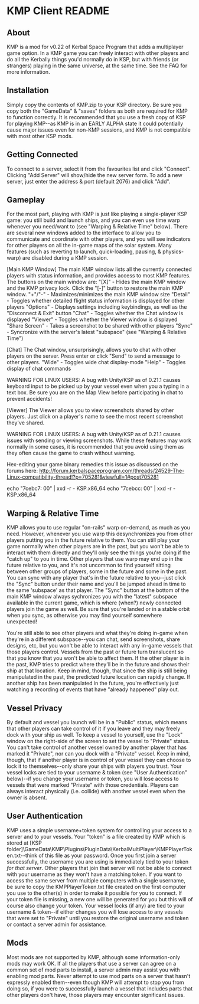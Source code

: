 KMP Client README
===============

About
-----
KMP is a mod for v0.22 of Kerbal Space Program that adds a multiplayer game option. In a KMP game
you can freely interact with other players and do all the Kerbally things you'd normally do in KSP,
but with friends (or strangers) playing in the same universe, at the same time. See the FAQ for
more information.


Installation
------------
Simply copy the contents of KMP.zip to your KSP directory. Be sure you copy both the "GameData" &
"saves" folders as both are required for KMP to function correctly. It is recommended that you use
a fresh copy of KSP for playing KMP--as KMP is in an EARLY ALPHA state it could potentially cause
major issues even for non-KMP sessions, and KMP is not compatible with most other KSP mods.


Getting Connected
-----------------
To connect to a server, select it from the favourites list and click "Connect". Clicking
"Add Server" will show/hide the new server form. To add a new server, just enter the address & port
(default 2076) and click "Add".


Gameplay
--------
For the most part, playing with KMP is just like playing a single-player KSP game: you still build
and launch ships, and you can even use time warp whenever you need/want to (see "Warping & Relative
Time" below). There are several new windows added to the interface to allow you to communicate and
coordinate with other players, and you will see indicators for other players on all the in-game
maps of the solar system. Many features (such as reverting to launch, quick-loading, pausing, &
physics-warp) are disabled during a KMP session.

[Main KMP Window]
The main KMP window lists all the currently connected players with status information, and
  provides access to most KMP features. The buttons on the main window are:
"[X]" - Hides the main KMP window and the KMP privacy lock. Click the "[-]" button to restore the
  main KMP window.
"+"/"-" - Maximizes/minimizes the main KMP window size
"Detail" - Toggles whether detailed flight status information is displayed for other players
"Options" - Displays settings including keybindings, as well as the "Disconnect & Exit" button
"Chat" - Toggles whether the Chat window is displayed
"Viewer" - Toggles whether the Viewer window is displayed
"Share Screen" - Takes a screenshot to be shared with other players
"Sync" - Syncronize with the server's latest "subspace" (see "Warping & Relative Time")

[Chat]
The Chat window, unsurprisingly, allows you to chat with other players on the server. Press enter
  or click "Send" to send a message to other players.
"Wide" - Toggles wide chat display-mode
"Help" - Toggles display of chat commands

WARNING FOR LINUX USERS: A bug with Unity/KSP as of 0.21.1 causes keyboard input to be picked up by
  your vessel even when you a typing in a text box. Be sure you are on the Map View before
  participating in chat to prevent accidents!

[Viewer]
The Viewer allows you to view screenshots shared by other players. Just click on a player's name to
  see the most recent screenshot they've shared.

WARNING FOR LINUX USERS: A bug with Unity/KSP as of 0.21.1 causes issues with sending or viewing
  screenshots. While these features may work normally in some cases, it is recommended that you
  avoid using them as they often cause the game to crash without warning.

Hex-editing your game binary remedies this issue as discussed on the forums here:
http://forum.kerbalspaceprogram.com/threads/24529-The-Linux-compatibility-thread!?p=705281&viewfull=1#post705281

  echo "7cebc7: 00" | xxd -r - KSP.x86\_64
  echo "7cebcc: 00" | xxd -r - KSP.x86\_64


Warping & Relative Time
-----------------------
KMP allows you to use regular "on-rails" warp on-demand, as much as you need. However, whenever you
use warp this desynchronizes you from other players putting you in the future relative to them. You
can still play your game normally when other players are in the past, but you won't be able to
interact with them directly and they'll only see the things you're doing if the "catch up" to you
in time. Other players that use warp may end up in the future relative to you, and it's not
uncommon to find yourself sitting between other groups of players, some in the future and some in
the past. You can sync with any player that's in the future relative to you--just click the "Sync"
button under their name and you'll be jumped ahead in time to the same 'subspace' as that player.
The "Sync" button at the bottom of the main KMP window always sychronizes you with the "latest"
subspace available in the current game, which is where (when?) newly connected players join the
game as well. Be sure that you're landed or in a stable orbit when you sync, as otherwise you may
find yourself somewhere unexpected!

You're still able to see other players and what they're doing in-game when they're in a different
subspace--you can chat, send screenshots, share designs, etc, but you won't be able to interact
with any in-game vessels that those players control. Vessels from the past or future turn
translucent so that you know that you won't be able to affect them. If the other player is in the
past, KMP tries to predict where they'll be in the future and shows their ship at that location.
Keep in mind, though, that since the ship is still being manipulated in the past, the predicted
future location can rapidly change. If another ship has been manipulated in the future, you're
effectively just watching a recording of events that have "already happened" play out.


Vessel Privacy
--------------
By default and vessel you launch will be in a "Public" status, which means that other players can
take control of it if you leave and they may freely dock with your ship as well. To keep a vessel
to yourself, use the "Lock" window on the right-side of the screen to set the vessel to "Private"
status. You can't take control of another vessel owned by another player that has marked it
"Private", nor can you dock with a "Private" vessel. Keep in mind, though, that if another player
is in control of your vessel they can choose to lock it to themselves--only share your ships with
players you trust. Your vessel locks are tied to your username & token (see "User Authentication"
below)--if you change your username or token, you will lose access to vessels that were marked
"Private" with those credentials. Players can always interact physically (i.e. collide) with
another vessel even when the owner is absent.


User Authentication
-------------------
KMP uses a simple username+token system for controlling your access to a server and to your
vessels. Your "token" is a file created by KMP which is stored at
[KSP folder]\GameData\KMP\Plugins\PluginData\KerbalMultiPlayer\KMPPlayerToken.txt--think of this
file as your password. Once you first join a server successfully, the username you are using is
immediately tied to your token *for that server*. Other players that join that server will not be
able to connect with your username as they won't have a matching token. If you want to access the
same server from multiple computers with a single username, be sure to copy the KMPPlayerToken.txt
file created on the first computer you use to the other(s) in order to make it possible for you to
connect. If your token file is missing, a new one will be generated for you but this will of course
also change your token. Your vessel locks (if any) are tied to your username & token--if either
changes you will lose access to any vessels that were set to "Private" until you restore the
original username and token or contact a server admin for assistance.


Mods
----
Most mods are not supported by KMP, although some information-only mods may work OK. If all the
players that use a server can agree on a common set of mod parts to install, a server admin may
assist you with enabling mod parts. Never attempt to use mod parts on a server that hasn't
expressly enabled them--even though KMP will attempt to stop you from doing so, if you were to
successfully launch a vessel that includes parts that other players don't have, those players may
encounter significant issues.
